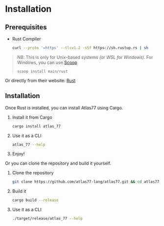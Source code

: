 # Installation

## Prerequisites

* Rust Compiler
  ```sh
  curl --proto '=https' --tlsv1.2 -sSf https://sh.rustup.rs | sh
  ```

> NB: This is only for Unix-based systems *(or WSL for Windows)*. For Windows, you can use [Scoop](https://scoop.sh/)
> ```shell
> scoop install main/rust
> ```

Or directly from their website: [Rust](https://www.rust-lang.org/tools/install)

## Installation

Once Rust is installed, you can install Atlas77 using Cargo.

1. Install it from Cargo
    ```sh
    cargo install atlas_77
    ```
2. Use it as a CLI
    ```sh
    atlas_77 --help
    ```
3. Enjoy!

Or you can clone the repository and build it yourself.

1. Clone the repository
    ```sh
    git clone https://github.com/atlas77-lang/atlas77.git && cd atlas77
    ```
2. Build it
    ```sh
    cargo build --release
    ```
3. Use it as a CLI
    ```sh
    ./target/release/atlas_77 --help
    ```